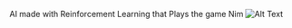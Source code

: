 AI made with Reinforcement Learning that Plays the game Nim
![Alt Text]([[https://media.giphy.com/media/vFKqnCdLPNOKc/giphy.gif](https://github.com/hdsjejgh/NimReinforcementLearningAI/blob/21589373df2dc342b88f387c0a1ef08e9ff302d0/Screen%20Recording%202025-02-06%20143032.mp4)](https://github.com/hdsjejgh/NimReinforcementLearningAI/blob/52a3c98a1798044598e7feab5d4cabc8f7dad716/nim.gif))
